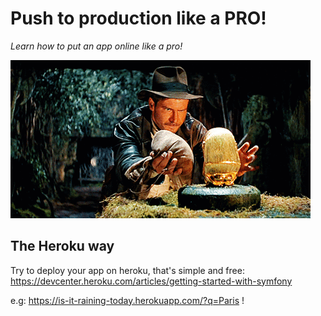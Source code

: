 Push to production like a PRO!
===============

_Learn how to put an app online like a pro!_

![When Indina Jones push to prod!](when-indiana-push-to-prod.gif)

## The Heroku way

Try to deploy your app on heroku, that's simple and free:
https://devcenter.heroku.com/articles/getting-started-with-symfony	

e.g: https://is-it-raining-today.herokuapp.com/?q=Paris !
